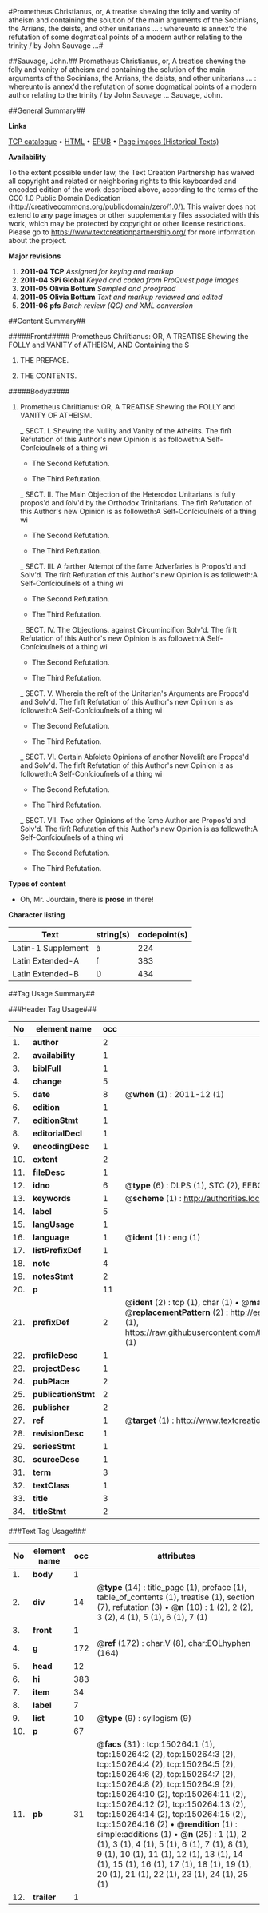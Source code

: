 #Prometheus Christianus, or, A treatise shewing the folly and vanity of atheism and containing the solution of the main arguments of the Socinians, the Arrians, the deists, and other unitarians ... : whereunto is annex'd the refutation of some dogmatical points of a modern author relating to the trinity / by John Sauvage ...#

##Sauvage, John.##
Prometheus Christianus, or, A treatise shewing the folly and vanity of atheism and containing the solution of the main arguments of the Socinians, the Arrians, the deists, and other unitarians ... : whereunto is annex'd the refutation of some dogmatical points of a modern author relating to the trinity / by John Sauvage ...
Sauvage, John.

##General Summary##

**Links**

[TCP catalogue](http://www.ota.ox.ac.uk/tcp/)  • 
[HTML](http://tei.it.ox.ac.uk/tcp/Texts-HTML/free/A94/A94223.html)  • 
[EPUB](http://tei.it.ox.ac.uk/tcp/Texts-EPUB/free/A94/A94223.epub) • 
[Page images (Historical Texts)](https://historicaltexts.jisc.ac.uk/eebo-36282268e)

**Availability**

To the extent possible under law, the Text Creation Partnership has waived all copyright and related or neighboring rights to this keyboarded and encoded edition of the work described above, according to the terms of the CC0 1.0 Public Domain Dedication (http://creativecommons.org/publicdomain/zero/1.0/). This waiver does not extend to any page images or other supplementary files associated with this work, which may be protected by copyright or other license restrictions. Please go to https://www.textcreationpartnership.org/ for more information about the project.

**Major revisions**

1. __2011-04__ __TCP__ *Assigned for keying and markup*
1. __2011-04__ __SPi Global__ *Keyed and coded from ProQuest page images*
1. __2011-05__ __Olivia Bottum__ *Sampled and proofread*
1. __2011-05__ __Olivia Bottum__ *Text and markup reviewed and edited*
1. __2011-06__ __pfs__ *Batch review (QC) and XML conversion*

##Content Summary##

#####Front#####
Prometheus Chriſtianus: OR, A TREATISE Shewing the FOLLY and VANITY of ATHEISM, AND Containing the S
1. THE PREFACE.

1. THE CONTENTS.

#####Body#####

1. Prometheus Chriſtianus: OR, A TREATISE Shewing the FOLLY and VANITY OF ATHEISM.

    _ SECT. I. Shewing the Nullity and Vanity of the Atheiſts.
The firſt Refutation of this Author's new Opinion is as followeth:A Self-Conſciouſneſs of a thing wi
      * The Second Refutation.

      * The Third Refutation.

    _ SECT. II. The Main Objection of the Heterodox Unitarians is fully propos'd and ſolv'd by the Orthodox Trinitarians.
The firſt Refutation of this Author's new Opinion is as followeth:A Self-Conſciouſneſs of a thing wi
      * The Second Refutation.

      * The Third Refutation.

    _ SECT. III. A farther Attempt of the ſame Adverſaries is Propos'd and Solv'd.
The firſt Refutation of this Author's new Opinion is as followeth:A Self-Conſciouſneſs of a thing wi
      * The Second Refutation.

      * The Third Refutation.

    _ SECT. IV. The Objections. against Circuminciſion Solv'd.
The firſt Refutation of this Author's new Opinion is as followeth:A Self-Conſciouſneſs of a thing wi
      * The Second Refutation.

      * The Third Refutation.

    _ SECT. V. Wherein the reſt of the Unitarian's Arguments are Propos'd and Solv'd.
The firſt Refutation of this Author's new Opinion is as followeth:A Self-Conſciouſneſs of a thing wi
      * The Second Refutation.

      * The Third Refutation.

    _ SECT. VI. Certain Abſolete Opinions of another Noveliſt are Propos'd and Solv'd.
The firſt Refutation of this Author's new Opinion is as followeth:A Self-Conſciouſneſs of a thing wi
      * The Second Refutation.

      * The Third Refutation.

    _ SECT. VII. Two other Opinions of the ſame Author are Propos'd and Solv'd.
The firſt Refutation of this Author's new Opinion is as followeth:A Self-Conſciouſneſs of a thing wi
      * The Second Refutation.

      * The Third Refutation.

**Types of content**

  * Oh, Mr. Jourdain, there is **prose** in there!

**Character listing**


|Text|string(s)|codepoint(s)|
|---|---|---|
|Latin-1 Supplement|à|224|
|Latin Extended-A|ſ|383|
|Latin Extended-B|Ʋ|434|

##Tag Usage Summary##

###Header Tag Usage###

|No|element name|occ|attributes|
|---|---|---|---|
|1.|__author__|2||
|2.|__availability__|1||
|3.|__biblFull__|1||
|4.|__change__|5||
|5.|__date__|8| @__when__ (1) : 2011-12 (1)|
|6.|__edition__|1||
|7.|__editionStmt__|1||
|8.|__editorialDecl__|1||
|9.|__encodingDesc__|1||
|10.|__extent__|2||
|11.|__fileDesc__|1||
|12.|__idno__|6| @__type__ (6) : DLPS (1), STC (2), EEBO-CITATION (1), OCLC (1), VID (1)|
|13.|__keywords__|1| @__scheme__ (1) : http://authorities.loc.gov/ (1)|
|14.|__label__|5||
|15.|__langUsage__|1||
|16.|__language__|1| @__ident__ (1) : eng (1)|
|17.|__listPrefixDef__|1||
|18.|__note__|4||
|19.|__notesStmt__|2||
|20.|__p__|11||
|21.|__prefixDef__|2| @__ident__ (2) : tcp (1), char (1)  •  @__matchPattern__ (2) : ([0-9\-]+):([0-9IVX]+) (1), (.+) (1)  •  @__replacementPattern__ (2) : http://eebo.chadwyck.com/downloadtiff?vid=$1&page=$2 (1), https://raw.githubusercontent.com/textcreationpartnership/Texts/master/tcpchars.xml#$1 (1)|
|22.|__profileDesc__|1||
|23.|__projectDesc__|1||
|24.|__pubPlace__|2||
|25.|__publicationStmt__|2||
|26.|__publisher__|2||
|27.|__ref__|1| @__target__ (1) : http://www.textcreationpartnership.org/docs/. (1)|
|28.|__revisionDesc__|1||
|29.|__seriesStmt__|1||
|30.|__sourceDesc__|1||
|31.|__term__|3||
|32.|__textClass__|1||
|33.|__title__|3||
|34.|__titleStmt__|2||


###Text Tag Usage###

|No|element name|occ|attributes|
|---|---|---|---|
|1.|__body__|1||
|2.|__div__|14| @__type__ (14) : title_page (1), preface (1), table_of_contents (1), treatise (1), section (7), refutation (3)  •  @__n__ (10) : 1 (2), 2 (2), 3 (2), 4 (1), 5 (1), 6 (1), 7 (1)|
|3.|__front__|1||
|4.|__g__|172| @__ref__ (172) : char:V (8), char:EOLhyphen (164)|
|5.|__head__|12||
|6.|__hi__|383||
|7.|__item__|34||
|8.|__label__|7||
|9.|__list__|10| @__type__ (9) : syllogism (9)|
|10.|__p__|67||
|11.|__pb__|31| @__facs__ (31) : tcp:150264:1 (1), tcp:150264:2 (2), tcp:150264:3 (2), tcp:150264:4 (2), tcp:150264:5 (2), tcp:150264:6 (2), tcp:150264:7 (2), tcp:150264:8 (2), tcp:150264:9 (2), tcp:150264:10 (2), tcp:150264:11 (2), tcp:150264:12 (2), tcp:150264:13 (2), tcp:150264:14 (2), tcp:150264:15 (2), tcp:150264:16 (2)  •  @__rendition__ (1) : simple:additions (1)  •  @__n__ (25) : 1 (1), 2 (1), 3 (1), 4 (1), 5 (1), 6 (1), 7 (1), 8 (1), 9 (1), 10 (1), 11 (1), 12 (1), 13 (1), 14 (1), 15 (1), 16 (1), 17 (1), 18 (1), 19 (1), 20 (1), 21 (1), 22 (1), 23 (1), 24 (1), 25 (1)|
|12.|__trailer__|1||
